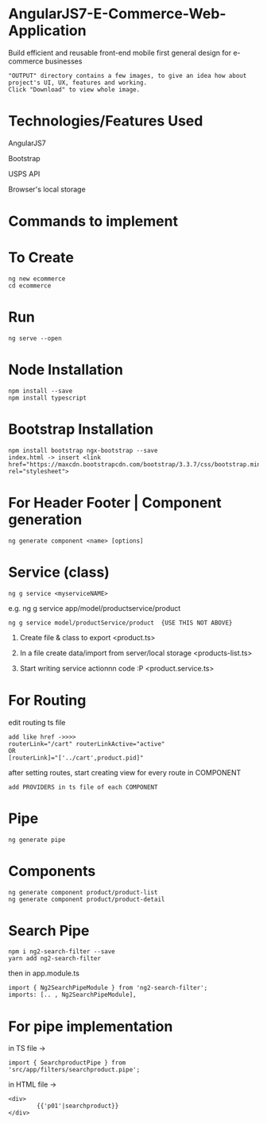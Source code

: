 # AngularJS7-E-Commerce-Web-Application

Build efficient and reusable front-end mobile first general design for e-commerce businesses

```
"OUTPUT" directory contains a few images, to give an idea how about project's UI, UX, features and working.
Click "Download" to view whole image.
```

# Technologies/Features Used

AngularJS7

Bootstrap

USPS API

Browser's local storage

# Commands to implement

# To Create
```
ng new ecommerce
cd ecommerce
```

# Run
```
ng serve --open
```

# Node Installation
```
npm install --save
npm install typescript
```

# Bootstrap Installation
```
npm install bootstrap ngx-bootstrap --save
index.html -> insert <link href="https://maxcdn.bootstrapcdn.com/bootstrap/3.3.7/css/bootstrap.min.css" rel="stylesheet">
```

# For Header Footer | Component generation
```
ng generate component <name> [options]
```

# Service (class)
```
ng g service <myserviceNAME>
```

e.g. ng g service app/model/productservice/product

```
ng g service model/productService/product  {USE THIS NOT ABOVE}
```

1. Create file & class to export <product.ts>

2. In a file create data/import from server/local storage <products-list.ts>

3. Start writing service actionnn code :P <product.service.ts>

# For Routing
edit routing ts file
```
add like href ->>>> 
routerLink="/cart" routerLinkActive="active"  
OR
[routerLink]="['../cart',product.pid]"
```
after setting routes, start creating view for every route in COMPONENT

```
add PROVIDERS in ts file of each COMPONENT
```

# Pipe
```
ng generate pipe
```

# Components
```
ng generate component product/product-list
ng generate component product/product-detail
```

# Search Pipe

```
npm i ng2-search-filter --save
yarn add ng2-search-filter 
```

then in app.module.ts
```
import { Ng2SearchPipeModule } from 'ng2-search-filter';
imports: [.. , Ng2SearchPipeModule],
```

# For pipe implementation
in TS file -> 
``` 
import { SearchproductPipe } from 'src/app/filters/searchproduct.pipe';
```
in HTML file ->
```
<div>
        {{'p01'|searchproduct}}
</div>
```
